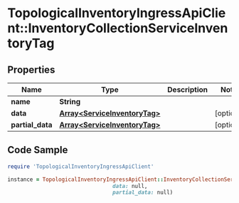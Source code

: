 # TopologicalInventoryIngressApiClient::InventoryCollectionServiceInventoryTag

## Properties

Name | Type | Description | Notes
------------ | ------------- | ------------- | -------------
**name** | **String** |  | 
**data** | [**Array&lt;ServiceInventoryTag&gt;**](ServiceInventoryTag.md) |  | [optional] 
**partial_data** | [**Array&lt;ServiceInventoryTag&gt;**](ServiceInventoryTag.md) |  | [optional] 

## Code Sample

```ruby
require 'TopologicalInventoryIngressApiClient'

instance = TopologicalInventoryIngressApiClient::InventoryCollectionServiceInventoryTag.new(name: null,
                                 data: null,
                                 partial_data: null)
```


